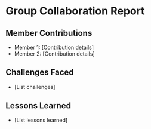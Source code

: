 # Group Collaboration Report

## Member Contributions
- Member 1: [Contribution details]
- Member 2: [Contribution details]

## Challenges Faced
- [List challenges]

## Lessons Learned
- [List lessons learned]
